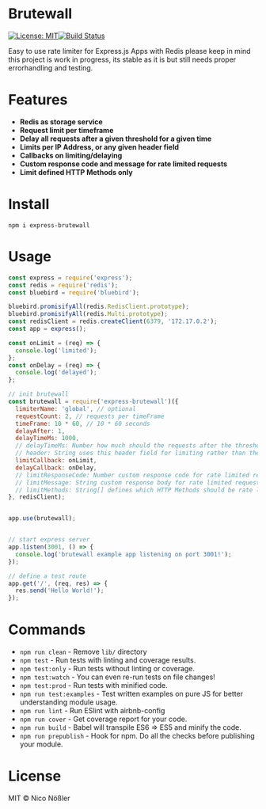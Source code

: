 # Brutewall

[![License: MIT](https://img.shields.io/badge/License-MIT-blue.svg)](https://opensource.org/licenses/MIT)[![Build Status](https://travis-ci.com/svfoxat/node-express-brutewall.svg?branch=master)](https://travis-ci.com/svfoxat/node-express-brutewall)

Easy to use rate limiter for Express.js Apps with Redis
please keep in mind this project is work in progress, its stable as it is but still needs proper errorhandling and testing.

# Features
* **Redis as storage service**
* **Request limit per timeframe**
* **Delay all requests after a given threshold for a given time**
* **Limits per IP Address, or any given header field**
* **Callbacks on limiting/delaying**
* **Custom response code and message for rate limited requests**
* **Limit defined HTTP Methods only**

# Install
`npm i express-brutewall`

# Usage
```javascript
const express = require('express');
const redis = require('redis');
const bluebird = require('bluebird');

bluebird.promisifyAll(redis.RedisClient.prototype);
bluebird.promisifyAll(redis.Multi.prototype);
const redisClient = redis.createClient(6379, '172.17.0.2');
const app = express();

const onLimit = (req) => {
  console.log('limited');
};
const onDelay = (req) => {
  console.log('delayed');
};

// init brutewall
const brutewall = require('express-brutewall')({
  limiterName: 'global', // optional
  requestCount: 2, // requests per timeFrame
  timeFrame: 10 * 60, // 10 * 60 seconds
  delayAfter: 1,
  delayTimeMs: 1000,
  // delayTimeMs: Number how much should the requests after the threshold be delayed
  // header: String uses this header field for limiting rather than the ip
  limitCallback: onLimit,
  delayCallback: onDelay,
  // limitResponseCode: Number custom response code for rate limited requests
  // limitMessage: String custom response body for rate limited requests
  // limitMethods: String[] defines which HTTP Methods should be rate limited
}, redisClient);


app.use(brutewall);


// start express server
app.listen(3001, () => {
  console.log('brutewall example app listening on port 3001!');
});

// define a test route
app.get('/', (req, res) => {
  res.send('Hello World!');
});
```

# Commands
- `npm run clean` - Remove `lib/` directory
- `npm test` - Run tests with linting and coverage results.
- `npm test:only` - Run tests without linting or coverage.
- `npm test:watch` - You can even re-run tests on file changes!
- `npm test:prod` - Run tests with minified code.
- `npm run test:examples` - Test written examples on pure JS for better understanding module usage.
- `npm run lint` - Run ESlint with airbnb-config
- `npm run cover` - Get coverage report for your code.
- `npm run build` - Babel will transpile ES6 => ES5 and minify the code.
- `npm run prepublish` - Hook for npm. Do all the checks before publishing your module.


# License
MIT © Nico Nößler
